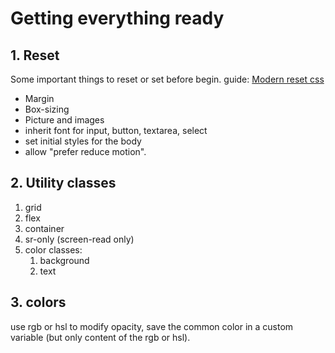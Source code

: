 # Getting everything ready
## 1. Reset
Some important things to reset or set before begin. guide: [Modern reset css](https://piccalil.li/blog/a-modern-css-reset/)

* Margin
* Box-sizing
* Picture and images
* inherit font for input, button, textarea, select
* set initial styles for the body
* allow "prefer reduce motion".

## 2. Utility classes

  1. grid
  2. flex
  3. container
  4. sr-only (screen-read only)
  5. color classes:
     1. background
     2. text

## 3. colors
use rgb or hsl to modify opacity, save the common color in a custom variable (but only content of the rgb or hsl). 